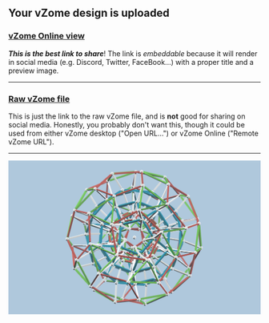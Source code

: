 ## Your vZome design is uploaded

### [vZome Online view][embed]

***This is the best link to share***!  The link is *embeddable* because it will render in social media (e.g. Discord, Twitter, FaceBook...) with a proper title and a preview image.

---

### [Raw vZome file][raw]

This is just the link to the raw vZome file, and is **not** good for
sharing on social media.
Honestly, you probably don't want this, though it could be used from either
vZome desktop ("Open URL...") or vZome Online ("Remote vZome URL").

---

![Image](<Snub-Dodeca-j-Bug.png>)


[embed]: <https://vzome.com/app/embed.py?url=https://raw.githubusercontent.com/John-Kostick/vzome-sharing/main/2021/09/25/17-09-12-Snub-Dodeca-j-Bug/Snub-Dodeca-j-Bug.vZome>
[raw]: <https://raw.githubusercontent.com/John-Kostick/vzome-sharing/main/2021/09/25/17-09-12-Snub-Dodeca-j-Bug/Snub-Dodeca-j-Bug.vZome>
